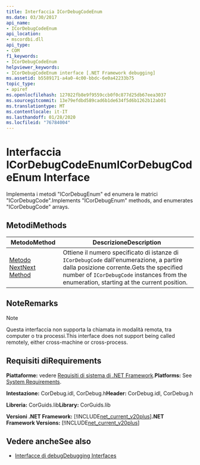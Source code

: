 ```yaml
---
title: Interfaccia ICorDebugCodeEnum
ms.date: 03/30/2017
api_name:
- ICorDebugCodeEnum
api_location:
- mscordbi.dll
api_type:
- COM
f1_keywords:
- ICorDebugCodeEnum
helpviewer_keywords:
- ICorDebugCodeEnum interface [.NET Framework debugging]
ms.assetid: b5589171-a4a0-4c00-bbdc-6e0a42233b75
topic_type:
- apiref
ms.openlocfilehash: 127022fb8e9f9559ccb0f0c877d25db67eea3037
ms.sourcegitcommit: 13e79efdbd589cad6b1de634f5d6b1262b12ab01
ms.translationtype: MT
ms.contentlocale: it-IT
ms.lasthandoff: 01/28/2020
ms.locfileid: "76784004"
---
```

# <a name="icordebugcodeenum-interface"></a><span data-ttu-id="e86e4-102">Interfaccia ICorDebugCodeEnum</span><span class="sxs-lookup"><span data-stu-id="e86e4-102">ICorDebugCodeEnum Interface</span></span>

<span data-ttu-id="e86e4-103">Implementa i metodi "ICorDebugEnum" ed enumera le matrici "ICorDebugCode".</span><span class="sxs-lookup"><span data-stu-id="e86e4-103">Implements "ICorDebugEnum" methods, and enumerates "ICorDebugCode" arrays.</span></span>  
  
## <a name="methods"></a><span data-ttu-id="e86e4-104">Metodi</span><span class="sxs-lookup"><span data-stu-id="e86e4-104">Methods</span></span>  
  
|<span data-ttu-id="e86e4-105">Metodo</span><span class="sxs-lookup"><span data-stu-id="e86e4-105">Method</span></span>|<span data-ttu-id="e86e4-106">Descrizione</span><span class="sxs-lookup"><span data-stu-id="e86e4-106">Description</span></span>|  
|------------|-----------------|  
|[<span data-ttu-id="e86e4-107">Metodo Next</span><span class="sxs-lookup"><span data-stu-id="e86e4-107">Next Method</span></span>](icordebugcodeenum-next-method.md)|<span data-ttu-id="e86e4-108">Ottiene il numero specificato di istanze di `ICorDebugCode` dall'enumerazione, a partire dalla posizione corrente.</span><span class="sxs-lookup"><span data-stu-id="e86e4-108">Gets the specified number of `ICorDebugCode` instances from the enumeration, starting at the current position.</span></span>|  
  
## <a name="remarks"></a><span data-ttu-id="e86e4-109">Note</span><span class="sxs-lookup"><span data-stu-id="e86e4-109">Remarks</span></span>  
  
> [!NOTE]
> <span data-ttu-id="e86e4-110">Questa interfaccia non supporta la chiamata in modalità remota, tra computer o tra processi.</span><span class="sxs-lookup"><span data-stu-id="e86e4-110">This interface does not support being called remotely, either cross-machine or cross-process.</span></span>  
  
## <a name="requirements"></a><span data-ttu-id="e86e4-111">Requisiti di</span><span class="sxs-lookup"><span data-stu-id="e86e4-111">Requirements</span></span>  
 <span data-ttu-id="e86e4-112">**Piattaforme:** vedere [Requisiti di sistema di .NET Framework](../../../../docs/framework/get-started/system-requirements.md).</span><span class="sxs-lookup"><span data-stu-id="e86e4-112">**Platforms:** See [System Requirements](../../../../docs/framework/get-started/system-requirements.md).</span></span>  
  
 <span data-ttu-id="e86e4-113">**Intestazione:** CorDebug.idl, CorDebug.h</span><span class="sxs-lookup"><span data-stu-id="e86e4-113">**Header:** CorDebug.idl, CorDebug.h</span></span>  
  
 <span data-ttu-id="e86e4-114">**Libreria:** CorGuids.lib</span><span class="sxs-lookup"><span data-stu-id="e86e4-114">**Library:** CorGuids.lib</span></span>  
  
 <span data-ttu-id="e86e4-115">**Versioni .NET Framework:** [!INCLUDE[net_current_v20plus](../../../../includes/net-current-v20plus-md.md)]</span><span class="sxs-lookup"><span data-stu-id="e86e4-115">**.NET Framework Versions:** [!INCLUDE[net_current_v20plus](../../../../includes/net-current-v20plus-md.md)]</span></span>  
  
## <a name="see-also"></a><span data-ttu-id="e86e4-116">Vedere anche</span><span class="sxs-lookup"><span data-stu-id="e86e4-116">See also</span></span>

- [<span data-ttu-id="e86e4-117">Interfacce di debug</span><span class="sxs-lookup"><span data-stu-id="e86e4-117">Debugging Interfaces</span></span>](debugging-interfaces.md)
